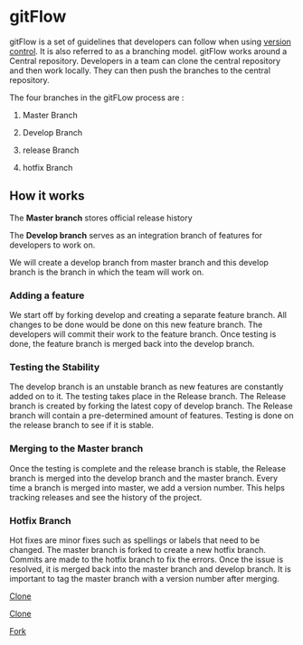 # gitFlow

gitFlow is a set of guidelines that developers can follow when using [version control](https://git-scm.com/book/en/v2/Getting-Started-About-Version-Control). It is also referred to as a branching model. gitFlow works around a Central repository. Developers in a team can clone the central repository and then work locally. They can then push the branches to the central repository.

The four branches in the gitFLow process are :

1. Master Branch

2. Develop Branch

3. release Branch

4. hotfix Branch

## How it works

The **Master branch** stores official release history

The **Develop branch** serves as an integration branch of features for developers to work on.

We will create a develop branch from master branch and this develop branch is the branch in which the team will work on.

### Adding a feature

We start off by forking develop and creating a separate feature branch. All changes to be done would be done on this new feature branch.
The developers will commit their work to the feature branch. Once testing is done, the feature branch is merged back into the develop branch.

### Testing the Stability

The develop branch is an unstable branch as new features are constantly added on to it. The testing takes place in the Release branch.
The Release branch is created by forking the latest copy of develop branch. The Release branch will contain a pre-determined amount of features. Testing is done on the release branch to see if it is stable.

### Merging to the Master branch

Once the testing is complete and the release branch is stable, the Release branch is merged into the develop branch and the master branch. Every time a branch is merged into master, we add a version number. This helps  tracking releases and see the history of the project.

### Hotfix Branch

Hot fixes are minor fixes such as spellings or labels that need to be changed. The master branch is forked to create a new hotfix branch. Commits are made to the hotfix branch to fix the errors. Once the issue is resolved, it is merged back into the master branch and develop branch. It is important to tag the master branch with a version number after merging.

[Clone](clone1.md)

[Clone](https://github.com/vishwa742/git-tutorial/blob/master/clone1.md)

[Fork](https://github.com/vishwa742/git-tutorial/blob/master/fork.md)
